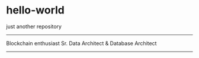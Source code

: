 # hello-world
just another repository
***
Blockchain enthusiast
Sr. Data Architect & Database Architect
***
